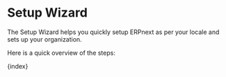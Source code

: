 <!-- add-breadcrumbs -->
# Setup Wizard

The Setup Wizard helps you quickly setup ERPnext as per your locale and sets up your organization.

Here is a quick overview of the steps:

{index}
